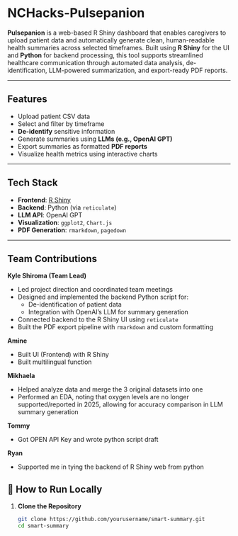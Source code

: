 # NCHacks-Pulsepanion

**Pulsepanion** is a web-based R Shiny dashboard that enables caregivers to upload patient data and automatically generate clean, human-readable health summaries across selected timeframes. Built using **R Shiny** for the UI and **Python** for backend processing, this tool supports streamlined healthcare communication through automated data analysis, de-identification, LLM-powered summarization, and export-ready PDF reports.

---

## Features

- Upload patient CSV data
- Select and filter by timeframe 
- **De-identify** sensitive information
- Generate summaries using **LLMs (e.g., OpenAI GPT)**
- Export summaries as formatted **PDF reports**
- Visualize health metrics using interactive charts

---

## Tech Stack

- **Frontend**: [R Shiny](https://shiny.posit.co/)
- **Backend**: Python (via `reticulate`)
- **LLM API**: OpenAI GPT
- **Visualization**: `ggplot2`, `Chart.js`
- **PDF Generation**: `rmarkdown`, `pagedown`

---

## Team Contributions

**Kyle Shiroma (Team Lead)**  
- Led project direction and coordinated team meetings  
- Designed and implemented the backend Python script for:  
  - De-identification of patient data  
  - Integration with OpenAI’s LLM for summary generation  
- Connected backend to the R Shiny UI using `reticulate`  
- Built the PDF export pipeline with `rmarkdown` and custom formatting

**Amine**
- Built UI (Frontend) with R Shiny
- Built multilingual function 

**Mikhaela**
- Helped analyze data and merge the 3 original datasets into one
- Performed an EDA, noting that oxygen levels are no longer supported/reported in 2025, allowing for accuracy comparison in LLM summary generation

**Tommy**
- Got OPEN API Key and wrote python script draft

**Ryan** 
- Supported me in tying the backend of R Shiny web from python 

## 📂 How to Run Locally

1. **Clone the Repository**
   ```bash
   git clone https://github.com/yourusername/smart-summary.git
   cd smart-summary

